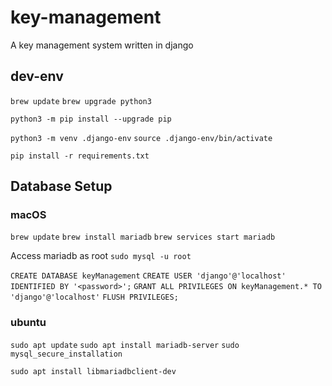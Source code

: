 # key-management
A key management system written in django

## dev-env
`brew update`
`brew upgrade python3`

`python3 -m pip install --upgrade pip`

`python3 -m venv .django-env`
`source .django-env/bin/activate`

`pip install -r requirements.txt`

## Database Setup
### macOS
`brew update`
`brew install mariadb`
`brew services start mariadb`

Access mariadb as root
`sudo mysql -u root`

`CREATE DATABASE keyManagement`
`CREATE USER 'django'@'localhost' IDENTIFIED BY '<password>';`
`GRANT ALL PRIVILEGES ON keyManagement.* TO 'django'@'localhost'`
`FLUSH PRIVILEGES;`

### ubuntu
`sudo apt update`
`sudo apt install mariadb-server`
`sudo mysql_secure_installation`

`sudo apt install libmariadbclient-dev`
